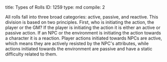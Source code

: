 title:          Types of Rolls
ID:             1259
type:           md
compile:        2


All rolls fall into three broad categories: active, passive, and reactive. This division is based on two principles. First, who is initiating the action, the player or the GM? If the player is initiating the action it is either an active or passive action. If an NPC or the environment is initiating the action towards a character it is a reaction. Player actions initiated towards NPCs are active, which means they are actively resisted by the NPC's attributes, while actions initiated towards the environment are passive and have a static difficulty related to them.
